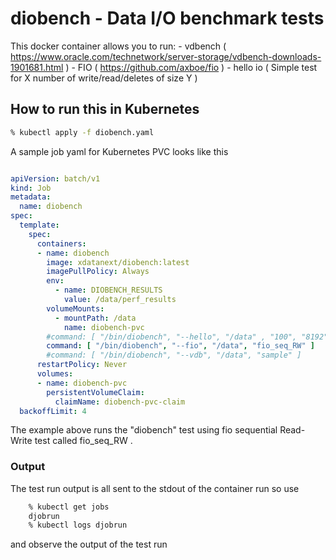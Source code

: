 # diobench - Data I/O benchmark tests

This docker container allows you to run:
	- vdbench	( https://www.oracle.com/technetwork/server-storage/vdbench-downloads-1901681.html )
	- FIO		( https://github.com/axboe/fio )
	- hello io	( Simple test for X number of write/read/deletes of size Y ) 

## How to run this in Kubernetes

```bash
% kubectl apply -f diobench.yaml
```

A sample job yaml for Kubernetes PVC looks like this

```yaml

apiVersion: batch/v1
kind: Job
metadata:
  name: diobench
spec:
  template:
    spec:
      containers:
      - name: diobench
        image: xdatanext/diobench:latest
        imagePullPolicy: Always
        env:
          - name: DIOBENCH_RESULTS
            value: /data/perf_results
        volumeMounts:
          - mountPath: /data
            name: diobench-pvc
        #command: [ "/bin/diobench", "--hello", "/data" , "100", "8192" ]
        command: [ "/bin/diobench", "--fio", "/data", "fio_seq_RW" ]
        #command: [ "/bin/diobench", "--vdb", "/data", "sample" ]
      restartPolicy: Never
      volumes:
      - name: diobench-pvc
        persistentVolumeClaim:
          claimName: diobench-pvc-claim
  backoffLimit: 4

```

The example above runs the "diobench" test using fio sequential Read-Write test called fio_seq_RW .


### Output

The test run output is all sent to the stdout of the container run so use

```bash
	% kubectl get jobs
	djobrun
	% kubectl logs djobrun
```

and observe the output of the test run 
